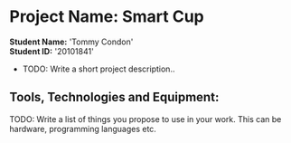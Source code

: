 # Project Name: Smart Cup

**Student Name:**  'Tommy Condon' \
**Student ID:**  '20101841'

*  TODO: Write a short project description..

## Tools, Technologies and Equipment:

  TODO: Write a list of things you propose to use in your work. This can be hardware, programming languages etc.

